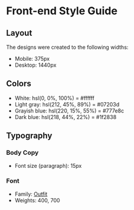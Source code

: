 # Front-end Style Guide

## Layout

The designs were created to the following widths:

- Mobile: 375px
- Desktop: 1440px

## Colors

- White: hsl(0, 0%, 100%) =  #ffffff 
- Light gray: hsl(212, 45%, 89%) = #07203d
- Grayish blue: hsl(220, 15%, 55%) = #777e8c
- Dark blue: hsl(218, 44%, 22%) = #1f2838

## Typography

### Body Copy

- Font size (paragraph): 15px

### Font

- Family: [Outfit](https://fonts.google.com/specimen/Outfit)
- Weights: 400, 700
